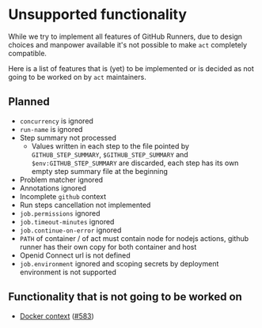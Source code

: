# Unsupported functionality

While we try to implement all features of GitHub Runners, due to design choices and manpower available it's not possible to make `act` completely compatible.  

Here is a list of features that is (yet) to be implemented or is decided as not going to be worked on by `act` maintainers.

## Planned

- `concurrency` is ignored
- `run-name` is ignored
- Step summary not processed
  - Values written in each step to the file pointed by `GITHUB_STEP_SUMMARY`, `$GITHUB_STEP_SUMMARY` and `$env:GITHUB_STEP_SUMMARY` are discarded, each step has its own empty step summary file at the beginning
- Problem matcher ignored
- Annotations ignored
- Incomplete `github` context
- Run steps cancellation not implemented
- `job.permissions` ignored
- `job.timeout-minutes` ignored
- `job.continue-on-error` ignored
- `PATH` of container / of act must contain node for nodejs actions, github runner has their own copy for both container and host
- Openid Connect url is not defined
- `job.environment` ignored and scoping secrets by deployment environment is not supported

## Functionality that is not going to be worked on

- [Docker context](./missing_functionality/docker_context.md) ([#583](https://github.com/nektos/act/issues/583))
